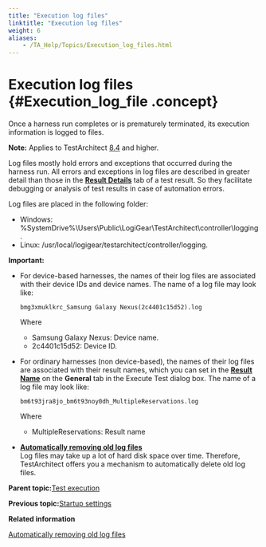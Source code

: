 ```yaml
--- 
title: "Execution log files"
linktitle: "Execution log files"
weight: 6
aliases: 
    - /TA_Help/Topics/Execution_log_files.html
---
```

# Execution log files {#Execution_log_file .concept}

Once a harness run completes or is prematurely terminated, its execution information is logged to files.

**Note:** Applies to TestArchitect [8.4](../../TA_ReleaseNotes/DITA_source/Whats_New_8.4.html) and higher.

Log files mostly hold errors and exceptions that occurred during the harness run. All errors and exceptions in log files are described in greater detail than those in the [**Result Details**](Test_result_details.html) tab of a test result. So they facilitate debugging or analysis of test results in case of automation errors.

Log files are placed in the following folder:

-   Windows: %SystemDrive%\\Users\\Public\\LogiGear\\TestArchitect\\controller\\logging.
-   Linux: /usr/local/logigear/testarchitect/controller/logging.

**Important:**

-   For device-based harnesses, the names of their log files are associated with their device IDs and device names. The name of a log file may look like:

    ```
    bmg3xmuklkrc_Samsung Galaxy Nexus(2c4401c15d52).log
    ```

    Where

    -   Samsung Galaxy Nexus: Device name.
    -   2c4401c15d52: Device ID.
-   For ordinary harnesses \(non device-based\), the names of their log files are associated with their result names, which you can set in the [**Result Name**](Test_exec_test_execution.md#result_name) on the **General** tab in the Execute Test dialog box. The name of a log file may look like:

    ```
    bm6t93jra8jo_bm6t93noy0dh_MultipleReservations.log
    ```

    Where

    -   MultipleReservations: Result name

-   **[Automatically removing old log files](../../TA_Help/Topics/Remove_old_execution_log_files.html)**  
Log files may take up a lot of hard disk space over time. Therefore, TestArchitect offers you a mechanism to automatically delete old log files.

**Parent topic:**[Test execution](../../TA_Help/Topics/Test_exec.html)

**Previous topic:**[Startup settings](../../TA_Automation/Topics/aut_startup_settings.html)

**Related information**  


[Automatically removing old log files](../../TA_Help/Topics/Remove_old_execution_log_files.html)

